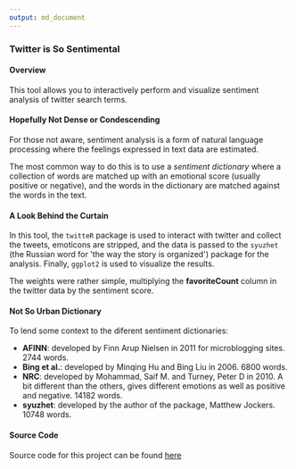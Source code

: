 ```yaml
---
output: md_document
---
```

### Twitter is So Sentimental

#### Overview

This tool allows you to interactively perform and visualize sentiment analysis of twitter search terms.

#### Hopefully Not Dense or Condescending
For those not aware, sentiment analysis is a form of natural language processing where the feelings expressed in text data are estimated. 

The most common way to do this is to use a *sentiment dictionary* where a collection of words are matched up with an emotional score (usually positive or negative), and the words in the dictionary are matched against the words in the text.

#### A Look Behind the Curtain

In this tool, the `twitteR` package is used to interact with twitter and collect the tweets, emoticons are stripped, and the data is passed to the `syuzhet` (the Russian word for 'the way the story is organized') package for the analysis. Finally, `ggplot2` is used to visualize the results.

The weights were rather simple, multiplying the **favoriteCount** column in the twitter data by the sentiment score.

#### Not So Urban Dictionary
To lend some context to the diferent sentiment dictionaries:

* **AFINN**: developed  by Finn Arup Nielsen in 2011 for microblogging sites. 2744 words.
* **Bing et al.**: developed by Minqing Hu and Bing Liu in 2006. 6800 words.
* **NRC**: developed by Mohammad, Saif M. and Turney, Peter D in 2010. A bit different than the others, gives different emotions as well as positive and negative. 14182 words.
* **syuzhet**: developed by the author of the package, Matthew Jockers. 10748 words.  

#### Source Code
Source code for this project can be found [here](https://github.com/pearstearns/Shiny-Twitter-Sentiment-Analysis)
